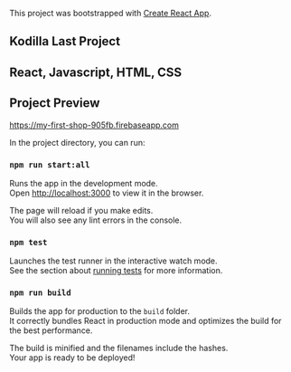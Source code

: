 

This project was bootstrapped with [Create React App](https://github.com/facebook/create-react-app).

## Kodilla Last Project
## React, Javascript, HTML, CSS

## Project Preview
https://my-first-shop-905fb.firebaseapp.com

In the project directory, you can run:

### `npm run start:all`

Runs the app in the development mode.<br>
Open [http://localhost:3000](http://localhost:3000) to view it in the browser.

The page will reload if you make edits.<br>
You will also see any lint errors in the console.

### `npm test`

Launches the test runner in the interactive watch mode.<br>
See the section about [running tests](https://facebook.github.io/create-react-app/docs/running-tests) for more information.

### `npm run build`

Builds the app for production to the `build` folder.<br>
It correctly bundles React in production mode and optimizes the build for the best performance.

The build is minified and the filenames include the hashes.<br>
Your app is ready to be deployed!



